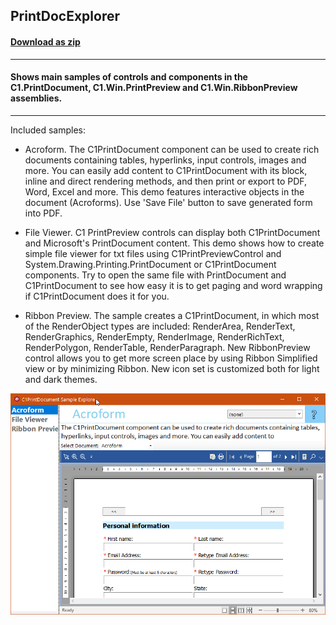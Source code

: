 ## PrintDocExplorer
#### [Download as zip](https://grapecity.github.io/DownGit/#/home?url=https://github.com/GrapeCity/ComponentOne-WinForms-Samples/tree/master/Next\PrintDocument\CS\PrintDocExplorer)
____
#### Shows main samples of controls and components in the C1.PrintDocument, C1.Win.PrintPreview and C1.Win.RibbonPreview assemblies.
____
Included samples:

* Acroform.
  The C1PrintDocument component can be used to create rich documents containing tables, hyperlinks, input controls, images and more. 
  You can easily add content to C1PrintDocument with its block, inline and direct rendering methods, and then print or export to PDF, 
  Word, Excel and more. This demo features interactive objects in the document (Acroforms). 
  Use 'Save File' button to save generated form into PDF. 

* File Viewer.
  C1 PrintPreview controls can display both C1PrintDocument and Microsoft's PrintDocument content. 
  This demo shows how to create simple file viewer for txt files using C1PrintPreviewControl and System.Drawing.Printing.PrintDocument 
  or C1PrintDocument components. Try to open the same file with PrintDocument and C1PrintDocument to see how easy 
  it is to get paging and word wrapping if C1PrintDocument does it for you.

* Ribbon Preview.
  The sample creates a C1PrintDocument, in which most of the RenderObject types are included: RenderArea, RenderText, RenderGraphics, RenderEmpty, 
  RenderImage, RenderRichText, RenderPolygon, RenderTable, RenderParagraph.
  New RibbonPreview control allows you to get more screen place by using Ribbon Simplified view or by minimizing Ribbon.
  New icon set is customized both for light and dark themes.

![screenshot](screenshot.png)
